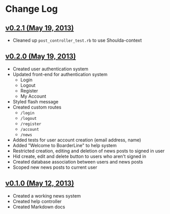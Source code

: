 # Change Log

## [v0.2.1 (May 19, 2013)](https://github.com/davblayn/boarderline/tree/v0.2.1)
* Cleaned up `post_controller_test.rb` to use Shoulda-context

## [v0.2.0 (May 19, 2013)](https://github.com/davblayn/boarderline/tree/v0.2.0)
* Created user authentication system
* Updated front-end for authentication system
  * Login
  * Logout
  * Register
  * My Account
* Styled flash message
* Created custom routes
  * `/login`
  * `/logout`
  * `/register`
  * `/account`
  * `/news`
* Added tests for user account creation (email address, name)
* Added "Welcome to BoarderLine" to help system
* Restricted creation, editing and deletion of news posts to signed in user
* Hid create, edit and delete button to users who aren't signed in
* Created database association between users and news posts
* Scoped new news posts to current user

## [v0.1.0 (May 12, 2013)](https://github.com/davblayn/boarderline/tree/v0.1.0)
* Created a working news system
* Created help controller
* Created Markdown docs